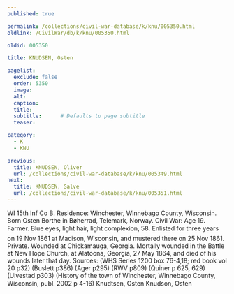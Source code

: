 ```yaml
---
published: true

permalink: /collections/civil-war-database/k/knu/005350.html
oldlink: /CivilWar/db/k/knu/005350.html

oldid: 005350

title: KNUDSEN, Osten

pagelist:
  exclude: false
  order: 5350
  image: 
  alt:
  caption:
  title:
  subtitle:      # Defaults to page subtitle
  teaser:

category: 
  - K 
  - KNU

previous:
  title: KNUDSEN, Oliver
  url: /collections/civil-war-database/k/knu/005349.html  
next:
  title: KNUDSEN, Salve
  url: /collections/civil-war-database/k/knu/005351.html   
---
```

WI 15th Inf Co B. Residence: Winchester, Winnebago County, Wisconsin. Born Osten Borthe in B&oslash;herrad, Telemark, Norway. Civil War: Age 19. Farmer. Blue eyes, light hair, light complexion, 5&#146;8&#148;. Enlisted for three years on 19 Nov 1861 at Madison, Wisconsin, and mustered there on 25 Nov 1861. Private. Wounded at Chickamauga, Georgia. Mortally wounded in the Battle at New Hope Church, at Alatoona, Georgia, 27 May 1864, and died of his wounds later that day. Sources: (WHS Series 1200 box 76-4,18; red book vol 20 p32) (Buslett p386) (Ager p295) (RWV p809) (Quiner p 625, 629) (Ulvestad p303) (History of the town of Winchester, Winnebago County, Wisconsin, publ. 2002 p 4-16) &#147;Knudtsen, Osten&#148; &#147;Knudson, Osten&#148;